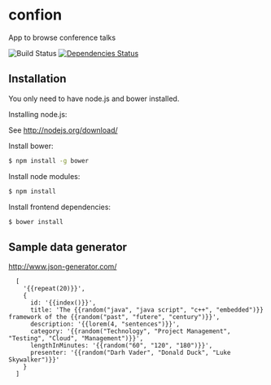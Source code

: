 # confion
App to browse conference talks

![Build Status](https://travis-ci.org/webplatformz/confion.svg?branch=master) [
![Dependencies Status](https://david-dm.org/webplatformz/confion.png)](https://david-dm.org/webplatformz/confion)

## Installation
You only need to have node.js and bower installed. 

Installing node.js: 

See http://nodejs.org/download/


Install bower: 
```sh
$ npm install -g bower
```
Install node modules:
```sh
$ npm install
```

Install frontend dependencies: 
```sh
$ bower install
```


## Sample data generator
http://www.json-generator.com/


      [
        '{{repeat(20)}}',
        {
          id: '{{index()}}',
          title: 'The {{random("java", "java script", "c++", "embedded")}} framework of the {{random("past", "futere", "century")}}',
          description: '{{lorem(4, "sentences")}}',
          category: '{{random("Technology", "Project Management", "Testing", "Cloud", "Management")}}',
          lengthInMinutes: '{{random("60", "120", "180")}}',
          presenter: '{{random("Darh Vader", "Donald Duck", "Luke Skywalker")}}'
        }
      ]
